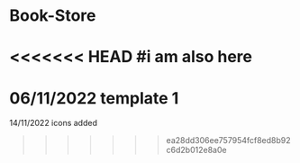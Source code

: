 # Book-Store
<<<<<<< HEAD
#i am also here
=======
# 06/11/2022 template 1
14/11/2022 icons added
>>>>>>> ea28dd306ee757954fcf8ed8b92c6d2b012e8a0e
